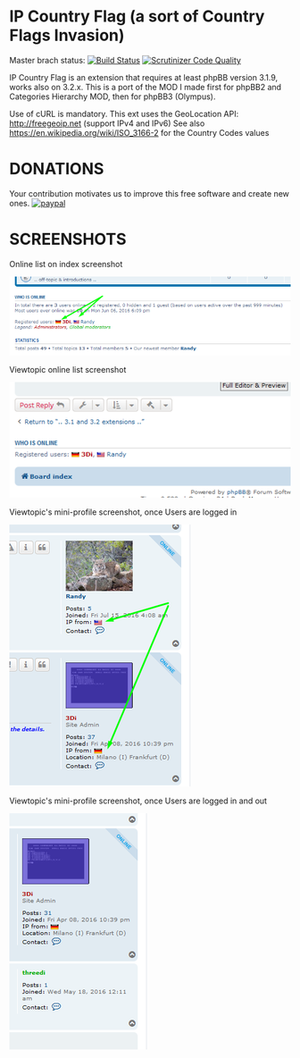 # IP Country Flag (a sort of Country Flags Invasion)

Master brach status: [![Build Status](https://travis-ci.org/3D-I/IP-Country-Flags.svg)](https://travis-ci.org/3D-I/IP-Country-Flags) [![Scrutinizer Code Quality](https://scrutinizer-ci.com/g/3D-I/IP-Country-Flags/badges/quality-score.png?b=master)](https://scrutinizer-ci.com/g/3D-I/IP-Country-Flags/?branch=master)

IP Country Flag is an extension that requires at least phpBB version 3.1.9, works also on 3.2.x.
This is a port of the MOD I made first for phpBB2 and Categories Hierarchy MOD, then for phpBB3 (Olympus).

Use of cURL is mandatory. 
This ext uses the GeoLocation API: http://freegeoip.net (support IPv4 and IPv6)
See also https://en.wikipedia.org/wiki/ISO_3166-2 for the Country Codes values

# DONATIONS
Your contribution motivates us to improve this free software and create new ones.
[![paypal](https://www.paypalobjects.com/en_US/GB/i/btn/btn_donateCC_LG.gif)](https://www.paypal.com/cgi-bin/webscr?cmd=_s-xclick&hosted_button_id=ZLN6KTV2WQSRN)

# SCREENSHOTS
Online list on index screenshot

![Screenshot](grabs/v0003-onlinelist.png)

Viewtopic online list screenshot

![Screenshot](grabs/v0003-viewtopic-onlinelist.png)

Viewtopic's mini-profile screenshot, once Users are logged in

![Screenshot](grabs/v0003-viewtopic-in.png)

Viewtopic's mini-profile screenshot, once Users are logged in and out

![Screenshot](grabs/v0003-viewtopic-out.png)

